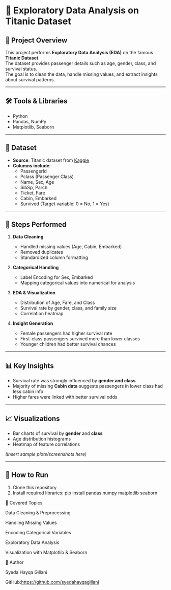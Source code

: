 # 🚢 Exploratory Data Analysis on Titanic Dataset

## 📌 Project Overview
This project performs **Exploratory Data Analysis (EDA)** on the famous **Titanic Dataset**.  
The dataset provides passenger details such as age, gender, class, and survival status.  
The goal is to clean the data, handle missing values, and extract insights about survival patterns.  

---

## 🛠️ Tools & Libraries
- Python  
- Pandas, NumPy  
- Matplotlib, Seaborn  

---

## 📂 Dataset
- **Source**: Titanic dataset from [Kaggle](https://www.kaggle.com/c/titanic)  
- **Columns include**:  
  - PassengerId  
  - Pclass (Passenger Class)  
  - Name, Sex, Age  
  - SibSp, Parch  
  - Ticket, Fare  
  - Cabin, Embarked  
  - Survived (Target variable: 0 = No, 1 = Yes)  

---

## 🔑 Steps Performed
1. **Data Cleaning**
   - Handled missing values (Age, Cabin, Embarked)  
   - Removed duplicates  
   - Standardized column formatting  

2. **Categorical Handling**
   - Label Encoding for Sex, Embarked  
   - Mapping categorical values into numerical for analysis  

3. **EDA & Visualization**
   - Distribution of Age, Fare, and Class  
   - Survival rate by gender, class, and family size  
   - Correlation heatmap  

4. **Insight Generation**
   - Female passengers had higher survival rate  
   - First-class passengers survived more than lower classes  
   - Younger children had better survival chances  

---

## 📊 Key Insights
- Survival rate was strongly influenced by **gender and class**  
- Majority of missing **Cabin data** suggests passengers in lower class had less cabin info  
- Higher fares were linked with better survival odds  

---

## 📈 Visualizations
- Bar charts of survival by **gender** and **class**  
- Age distribution histograms  
- Heatmap of feature correlations  

*(Insert sample plots/screenshots here)*  

---

## 🚀 How to Run
1. Clone this repository  
2. Install required libraries:
   pip install pandas numpy matplotlib seaborn
  
📌 Covered Topics

Data Cleaning & Preprocessing

Handling Missing Values

Encoding Categorical Variables

Exploratory Data Analysis

Visualization with Matplotlib & Seaborn

👤 Author

Syeda Hayqa Gillani

GitHub:https://github.com/syedahayqagillani
 

